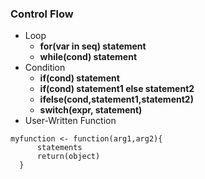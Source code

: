 ### Control Flow

* Loop
    * **for(var in seq) statement**
    * **while(cond) statement**
* Condition
    * **if(cond) statement**
    * **if(cond) statement1 else statement2**
    * **ifelse(cond,statement1,statement2)**
    * **switch(expr, statement)**
* User-Written Function

```
myfunction <- function(arg1,arg2){
      statements
      return(object)
  }
```    
